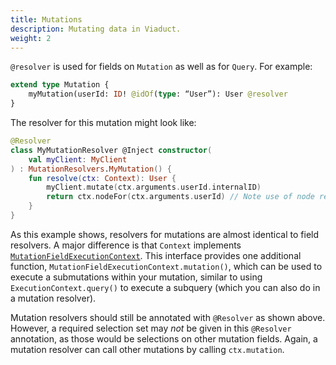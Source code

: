```yaml
---
title: Mutations
description: Mutating data in Viaduct.
weight: 2
---
```


`@resolver` is used for fields on `Mutation` as well as for `Query`.  For example:

```graphql
extend type Mutation {  
    myMutation(userId: ID! @idOf(type: “User”): User @resolver  
}
```

The resolver for this mutation might look like:

```kotlin
@Resolver  
class MyMutationResolver @Inject constructor(  
    val myClient: MyClient  
) : MutationResolvers.MyMutation() {  
    fun resolve(ctx: Context): User {  
        myClient.mutate(ctx.arguments.userId.internalID)  
        return ctx.nodeFor(ctx.arguments.userId) // Note use of node reference  
    }  
}
```

As this example shows, resolvers for mutations are almost identical to field resolvers.  A major difference is that `Context` implements  [`MutationFieldExecutionContext`](https://git.musta.ch/airbnb/treehouse/blob/master/projects/viaduct/oss/tenant/api/src/main/kotlin/viaduct/api/context/MutationFieldExecutionContext.kt). This interface provides one additional function, `MutationFieldExecutionContext.mutation()`, which can be used to execute a submutations within your mutation, similar to using `ExecutionContext.query()` to execute a subquery (which you can also do in a mutation resolver).

Mutation resolvers should still be annotated with `@Resolver` as shown above. However, a required selection set may *not* be given in this  `@Resolver` annotation, as those would be selections on other mutation fields.  Again, a mutation resolver can call other mutations by calling `ctx.mutation`.